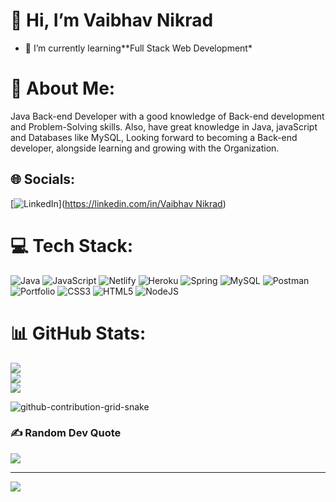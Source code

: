 # 👋 Hi, I’m Vaibhav Nikrad

- 🌱 I’m currently learning**Full Stack Web Development*

<!---
vaibhavNikrad/vaibhavNikrad is a ✨ special ✨ repository because its `README.md` (this file) appears on your GitHub profile.
You can click the Preview link to take a look at your changes.
--->
# 💫 About Me:
Java Back-end Developer with a good knowledge of Back-end development and Problem-Solving skills. Also, have great knowledge in Java, javaScript and Databases like MySQL, Looking forward to becoming a Back-end developer, alongside learning and growing with the Organization.


## 🌐 Socials:
[![LinkedIn](https://img.shields.io/badge/LinkedIn-%230077B5.svg?logo=linkedin&logoColor=white)]([https://linkedin.com/in/Vaibhav Nikrad](https://www.linkedin.com/in/vaibhav-nikrad-837493239)) 

# 💻 Tech Stack:
![Java](https://img.shields.io/badge/java-%23ED8B00.svg?style=for-the-badge&logo=java&logoColor=white) ![JavaScript](https://img.shields.io/badge/javascript-%23323330.svg?style=for-the-badge&logo=javascript&logoColor=%23F7DF1E) ![Netlify](https://img.shields.io/badge/netlify-%23000000.svg?style=for-the-badge&logo=netlify&logoColor=#00C7B7) ![Heroku](https://img.shields.io/badge/heroku-%23430098.svg?style=for-the-badge&logo=heroku&logoColor=white) ![Spring](https://img.shields.io/badge/spring-%236DB33F.svg?style=for-the-badge&logo=spring&logoColor=white) ![MySQL](https://img.shields.io/badge/mysql-%2300f.svg?style=for-the-badge&logo=mysql&logoColor=white) ![Postman](https://img.shields.io/badge/Postman-FF6C37?style=for-the-badge&logo=postman&logoColor=white) ![Portfolio](https://img.shields.io/badge/Portfolio-%23000000.svg?style=for-the-badge&logo=firefox&logoColor=#FF7139) ![CSS3](https://img.shields.io/badge/css3-%231572B6.svg?style=for-the-badge&logo=css3&logoColor=white) ![HTML5](https://img.shields.io/badge/html5-%23E34F26.svg?style=for-the-badge&logo=html5&logoColor=white) ![NodeJS](https://img.shields.io/badge/node.js-6DA55F?style=for-the-badge&logo=node.js&logoColor=white)
# 📊 GitHub Stats:
![](https://github-readme-stats.vercel.app/api?username=vaibhavNikrad&theme=dark&hide_border=false&include_all_commits=false&count_private=false)<br/>
![](https://github-readme-streak-stats.herokuapp.com/?user=vaibhavNikrad&theme=dark&hide_border=false)<br/>
![](https://github-readme-stats.vercel.app/api/top-langs/?username=vaibhavNikrad&theme=dark&hide_border=false&include_all_commits=false&count_private=false&layout=compact)

![github-contribution-grid-snake](https://user-images.githubusercontent.com/90142173/154796318-e529fdc7-2132-4ce7-8417-06b71cf02506.svg)
 

### ✍️ Random Dev Quote
![](https://quotes-github-readme.vercel.app/api?type=horizontal&theme=radical)

---
[![](https://visitcount.itsvg.in/api?id=vaibhavNikrad&icon=9&color=0)](https://visitcount.itsvg.in)

<!-- Proudly created with GPRM ( https://gprm.itsvg.in ) -->
